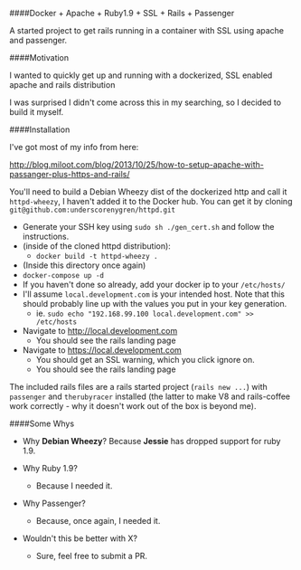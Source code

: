 ####Docker + Apache + Ruby1.9 + SSL + Rails + Passenger

A started project to get rails running in a container with SSL using apache and passenger. 

####Motivation

I wanted to quickly get up and running with a dockerized, SSL enabled apache and rails distribution

I was surprised I didn't come across this in my searching, so I decided to build it myself. 

####Installation

I've got most of my info from here: 

http://blog.miloot.com/blog/2013/10/25/how-to-setup-apache-with-passanger-plus-https-and-rails/

You'll need to build a Debian Wheezy dist of the dockerized http and call it `httpd-wheezy`, 
I haven't added it to the Docker hub. You can get it by cloning `git@github.com:underscorenygren/httpd.git`

- Generate your SSH key using `sudo sh ./gen_cert.sh` and follow the instructions.
- (inside of the cloned httpd distribution):
  - `docker build -t httpd-wheezy .`
- (Inside this directory once again)
 - `docker-compose up -d`
- If you haven't done so already, add your docker ip to your `/etc/hosts/`
- I'll assume `local.development.com` is your intended host. Note that 
this should probably line up with the values you put in your key generation.
  - ie. `sudo echo "192.168.99.100 local.development.com" >> /etc/hosts`
- Navigate to http://local.development.com
  - You should see the rails landing page
- Navigate to https://local.development.com
  - You should get an SSL warning, which you click ignore on. 
  - You should see the rails landing page

The included rails files are a rails started project (`rails new ...`) with `passenger` 
and `therubyracer` installed (the latter to make V8 and rails-coffee work correctly - 
why it doesn't work out of the box is beyond me). 

####Some Whys

- Why __Debian Wheezy__? 
  Because __Jessie__ has dropped support for ruby 1.9. 

- Why Ruby 1.9?
  - Because I needed it.

- Why Passenger?
  - Because, once again, I needed it. 

- Wouldn't this be better with X?
  - Sure, feel free to submit a PR. 
